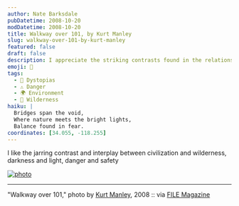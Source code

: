 ```yaml
---
author: Nate Barksdale
pubDatetime: 2008-10-20
modDatetime: 2008-10-20
title: Walkway over 101, by Kurt Manley
slug: walkway-over-101-by-kurt-manley
featured: false
draft: false
description: I appreciate the striking contrasts found in the relationship between civilization and nature.
emoji: 🌉
tags:
  - 🌌 Dystopias
  - ⚠️ Danger
  - 🌍 Environment
  - 🌳 Wilderness
haiku: |
  Bridges span the void,  
  Where nature meets the bright lights,  
  Balance found in fear.
coordinates: [34.055, -118.255]
---
```


I like the jarring contrast and interplay between civilization and wilderness, darkness and light, danger and safety

[![photo](http://culture-making.com/media/walkway-over-101.jpg)](http://www.filemagazine.com/thecollection/archives/2008/08/untitled_487.html)

---

"Walkway over 101," photo by [Kurt Manley](http://www.flickr.com/photos/415kurt/), 2008 :: via [FILE Magazine](http://web.archive.org/web/20131023172255/http://www.filemagazine.com:80/thecollection/archives/2008/08/untitled_487.html)
